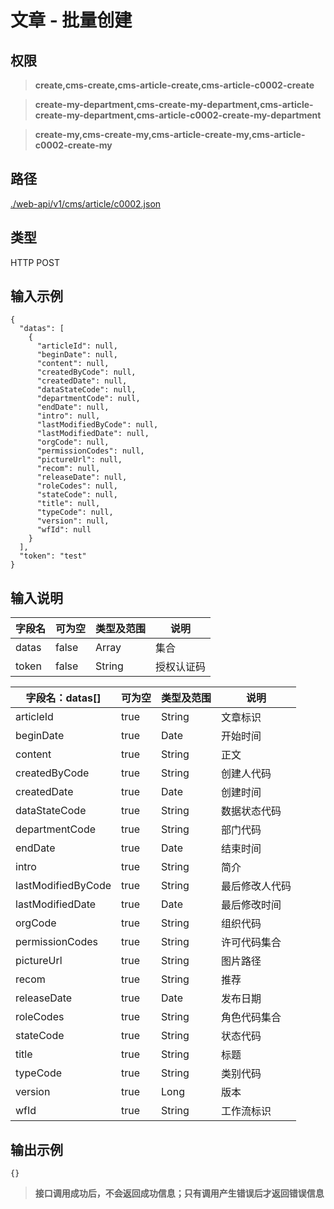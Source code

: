 # 文章 - 批量创建

## 权限

> **create,cms-create,cms-article-create,cms-article-c0002-create**

> **create-my-department,cms-create-my-department,cms-article-create-my-department,cms-article-c0002-create-my-department**

> **create-my,cms-create-my,cms-article-create-my,cms-article-c0002-create-my**

## 路径

[./web-api/v1/cms/article/c0002.json](./c0002.json)

## 类型

HTTP POST

## 输入示例

```
{
  "datas": [
    {
      "articleId": null,
      "beginDate": null,
      "content": null,
      "createdByCode": null,
      "createdDate": null,
      "dataStateCode": null,
      "departmentCode": null,
      "endDate": null,
      "intro": null,
      "lastModifiedByCode": null,
      "lastModifiedDate": null,
      "orgCode": null,
      "permissionCodes": null,
      "pictureUrl": null,
      "recom": null,
      "releaseDate": null,
      "roleCodes": null,
      "stateCode": null,
      "title": null,
      "typeCode": null,
      "version": null,
      "wfId": null
    }
  ],
  "token": "test"
}
```

## 输入说明

字段名|可为空|类型及范围|说明
---|---|---|---
datas|false|Array|集合
token|false|String|授权认证码

字段名：datas[]|可为空|类型及范围|说明
---|---|---|---
articleId|true|String|文章标识
beginDate|true|Date|开始时间
content|true|String|正文
createdByCode|true|String|创建人代码
createdDate|true|Date|创建时间
dataStateCode|true|String|数据状态代码
departmentCode|true|String|部门代码
endDate|true|Date|结束时间
intro|true|String|简介
lastModifiedByCode|true|String|最后修改人代码
lastModifiedDate|true|Date|最后修改时间
orgCode|true|String|组织代码
permissionCodes|true|String|许可代码集合
pictureUrl|true|String|图片路径
recom|true|String|推荐
releaseDate|true|Date|发布日期
roleCodes|true|String|角色代码集合
stateCode|true|String|状态代码
title|true|String|标题
typeCode|true|String|类别代码
version|true|Long|版本
wfId|true|String|工作流标识

## 输出示例

```
{}
```

> **接口调用成功后，不会返回成功信息；只有调用产生错误后才返回错误信息**
